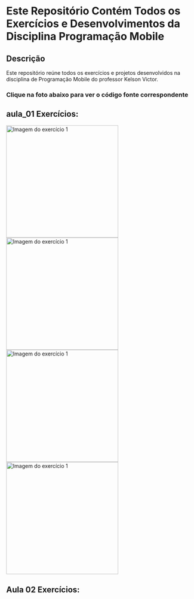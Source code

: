 # Este Repositório Contém Todos os Exercícios e Desenvolvimentos da Disciplina Programação Mobile

## Descrição

Este repositório reúne todos os exercícios e projetos desenvolvidos na disciplina de Programação Mobile do professor Kelson Victor.

<h3><strong>Clique na foto abaixo para ver o código fonte correspondente</strong></h3>


## aula_01 Exercícios:
<a href="https://github.com/JoseFabioGuimaraes/Desenvolvimento-Mobile/blob/master/aula_01/src/components/Exercicio1.js">
  <img src="https://i.ibb.co/7zWsmZ8/exercicio1.jpg" alt="Imagem do exercício 1" style="width:300px;"/>
</a>
<a href="https://github.com/JoseFabioGuimaraes/Desenvolvimento-Mobile/blob/master/aula_01/src/components/Exercicio2.js">
  <img src="https://i.ibb.co/JKKvdJ8/exercicio2.jpg" alt="Imagem do exercício 1" style="width:300px;"/>
</a>
<a href="https://github.com/JoseFabioGuimaraes/Desenvolvimento-Mobile/blob/master/aula_01/src/components/Exercicio3.js">
  <img src="https://i.ibb.co/JKKvdJ8/exercicio3.jpg" alt="Imagem do exercício 1" style="width:300px;"/>
</a>
<a href="https://github.com/JoseFabioGuimaraes/Desenvolvimento-Mobile/blob/master/aula_01/src/components/Exercicio4.js">
  <img src="https://i.ibb.co/JKKvdJ8/exercicio4.jpg" alt="Imagem do exercício 1" style="width:300px;"/>
</a>

## Aula 02 Exercícios:

